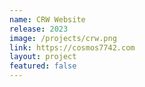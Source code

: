 ```yaml
---
name: CRW Website
release: 2023
image: /projects/crw.png
link: https://cosmos7742.com
layout: project
featured: false
---
```

